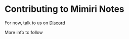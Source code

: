 # Contributing to Mimiri Notes

For now, talk to us on [Discord](https://discord.gg/pg69qPAVZR)

More info to follow
